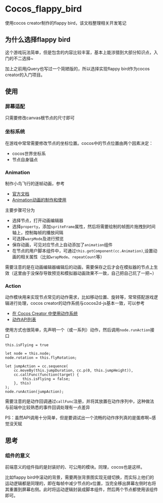 # Cocos_flappy_bird
使用cocos creator制作的flappy bird，该文档整理相关开发笔记

## 为什么选择flappy bird

这个游戏玩法简单，但是包含的内容比较丰富，基本上能涉猎到大部分知识点，入门的不二选择~

加上之前用jQuery也写过一个简陋版的，所以选择实现flappy bird作为cocos creator的入门项目。

## 使用

### 屏幕适配

只需要修改canvas根节点的尺寸即可

### 坐标系统

在游戏中常常需要修改节点的坐标位置。cocos中的节点位置由两个因素决定：

* cocos世界坐标系
* 节点自身锚点



### Animation

制作小鸟飞行的逐帧动画，参考

* [官方文档](http://docs.cocos.com/creator/manual/zh/animation/animation-curve.html)
* [Animation动画的制作和使用](https://www.jianshu.com/p/7d9574f179eb)

主要步骤可分为

* 选择节点，打开动画编辑器
* 选择`property`，添加`spriteFrame`属性，然后将需要绘制的帧图片拖拽到时间轴上，控制每帧的播放间隔
* 可选择`warpMode`及进行预览
* 保存动画，可见对应节点上自动添加了`animation`组件
* 在节点的用户脚本组件中，可通过`this.getComponent(cc.Animation)`,设置动画的相关属性（比如`wrapMode`、`repeatCount`等）

需要注意的是在动画编辑器编辑后的动画，需要保存之后才会在模拟器的节点上生效（这里由于没保存导致预览和模拟器动画效果不一致，自己把自己坑了一把~）

### Action

动作模块用来实现节点常见的动作需求，比如移动位置、旋转等，常常搭配游戏逻辑进行处理，cocos creator的动作系统与cocos2d-js基本一致，可以参考

* [在 Cocos Creator 中使用动作系统](http://docs.cocos.com/creator/manual/zh/scripting/actions.html)
* [动作API列表](http://docs.cocos.com/creator/manual/zh/scripting/action-list.html)

使用方式也很简单，先声明一个（或一系列）动作，然后调用`node.runAction`接口

```Js
this.isFlying = true

let node = this.node;
node.rotation = this.flyRotation;

let jumpAction = cc.sequence(
    cc.moveBy(this.jumpDuration, cc.p(0, this.jumpHeight)),
    cc.callFunc(function(target) {
    	this.isFlying = false;
    }, this)
);
node.runAction(jumpAction);
```

需要注意的是动作回调通过`callFunc`注册，并将其放置在动作序列中，这种做法与前端中比较熟悉的事件回调处理有一点差异

PS：虽然API调用十分简单，但是要调试出一个流畅的动作序列真的是蛋疼啊~感觉没天赋

## 思考

### 组件的意义

前端意义的组件指的是封装好的、可公用的模块。同理，cocos也是这样。

比如flappy bird中滚动的背景，需要两张背景图实现无缝切换，而实际上他们的运动逻辑都是同理的，即在每帧中减少节点的x位置，当完全移出屏幕左侧时右将其重置到屏幕右侧。此时将运动逻辑封装成脚本组件，然后两个节点都使用该组件即可。
